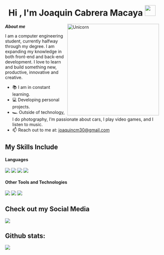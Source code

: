<h1 align="center"><b>Hi , I'm Joaquin Cabrera Macaya </b><img src="https://media.giphy.com/media/hvRJCLFzcasrR4ia7z/giphy.gif" width="35"></h1>
<!--  -->
<img align="right" width=300px alt="Unicorn" src="https://media.tenor.com/gwW4p3z_jbkAAAAM/takumi-chilling.gif" />

***About me***

 I am a computer engineering student, currently halfway through my degree. I am expanding my knowledge in both front-end and back-end development. I love to learn and build something new, productive, innovative and creative.

- 📚 I am in constant learning.
- 💻 Developing personal projects.
- 🏎️ Outside of technology, I do photography, I’m passionate about cars, I play video games, and I listen to music.
- 📫 Reach out to me at: <a href="joaquincm30@gmail.com">joaquincm30@gmail.com</a>

## My Skills Include

<h4> Languages </h4>
<span> 
  <img src="https://img.shields.io/badge/HTML5-E34F26?style=for-the-badge&logo=html5&logoColor=white">
  <img src="https://img.shields.io/badge/CSS3-1572B6?style=for-the-badge&logo=css3&logoColor=white">
  <img src="https://img.shields.io/badge/JavaScript-F7DF1E?style=for-the-badge&logo=javascript&logoColor=black">
  <img src="https://img.shields.io/badge/python-3670A0?style=for-the-badge&logo=python&logoColor=ffdd54">
 


</span>


<h4> Other Tools and Technologies </h4>
<span>
  <img src="https://img.shields.io/badge/Git-F05032?style=for-the-badge&logo=git&logoColor=white">
  <img src="https://img.shields.io/badge/Notion-%23000000.svg?style=for-the-badge&logo=notion&logoColor=white">
  <img src="https://img.shields.io/badge/MySQL-00000F?style=for-the-badge&logo=mysql&logoColor=white">




</span>

## Check out my Social Media

<a href= "https://www.instagram.com/joaco_ign/">
    <img src="https://img.shields.io/badge/Instagram-%23E4405F.svg?style=for-the-badge&logo=Instagram&logoColor=white">
</a>


<h2>Github stats:</h2> 

![](https://github-readme-stats.vercel.app/api?username=joaqo-dev&show_icons=true&theme=tokyonight&hide_border=true&locale=en)
